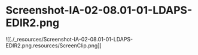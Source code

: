 # Screenshot-IA-02-08.01-01-LDAPS-EDIR2.png

![[./_resources/Screenshot-IA-02-08.01-01-LDAPS-EDIR2.png.resources/ScreenClip.png]]
